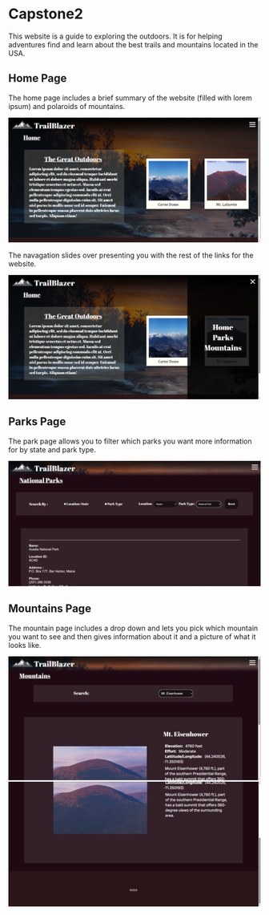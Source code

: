 # Capstone2
This website is a guide to exploring the outdoors. It is for helping adventures find and learn about the best trails and mountains located in the USA.
## Home Page
The home page includes a brief summary of the website (filled with lorem ipsum) and polaroids of mountains. 

<img src="./images/HomePage.PNG" alt="homePage">

The navagation slides over presenting you with the rest of the links for the website.

<img src="./images/HomeWithNav.PNG" alt="homeWithNav">

## Parks Page
The park page allows you to filter which parks you want more information for by state and park type.

<img src="./images/ParksPage.PNG" alt="parkspage">

## Mountains Page
The mountain page includes a drop down and lets you pick which mountain you want to see and then gives information about it and a picture of what it looks like.

<img src="./images/MountainPage.PNG" alt="mtnPage">
<img src="./images/MountainPage2.PNG" alt="mtnPageTwo">





